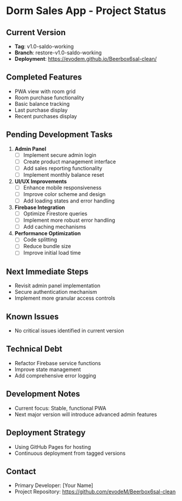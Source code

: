 # Dorm Sales App - Project Status

## Current Version
- **Tag**: v1.0-saldo-working
- **Branch**: restore-v1.0-saldo-working
- **Deployment**: https://evodem.github.io/Beerbox6sal-clean/

## Completed Features
- PWA view with room grid
- Room purchase functionality
- Basic balance tracking
- Last purchase display
- Recent purchases display

## Pending Development Tasks
1. **Admin Panel**
   - [ ] Implement secure admin login
   - [ ] Create product management interface
   - [ ] Add sales reporting functionality
   - [ ] Implement monthly balance reset

2. **UI/UX Improvements**
   - [ ] Enhance mobile responsiveness
   - [ ] Improve color scheme and design
   - [ ] Add loading states and error handling

3. **Firebase Integration**
   - [ ] Optimize Firestore queries
   - [ ] Implement more robust error handling
   - [ ] Add caching mechanisms

4. **Performance Optimization**
   - [ ] Code splitting
   - [ ] Reduce bundle size
   - [ ] Improve initial load time

## Next Immediate Steps
- Revisit admin panel implementation
- Secure authentication mechanism
- Implement more granular access controls

## Known Issues
- No critical issues identified in current version

## Technical Debt
- Refactor Firebase service functions
- Improve state management
- Add comprehensive error logging

## Development Notes
- Current focus: Stable, functional PWA
- Next major version will introduce advanced admin features

## Deployment Strategy
- Using GitHub Pages for hosting
- Continuous deployment from tagged versions

## Contact
- Primary Developer: [Your Name]
- Project Repository: https://github.com/evodeM/Beerbox6sal-clean
